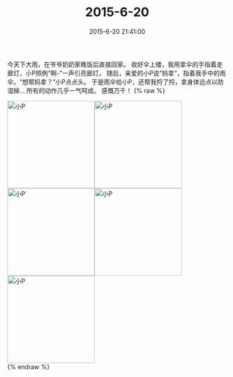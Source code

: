 ﻿---
title: "2015-6-20"
date: 2015-6-20 21:41:00
tags:
categories: 妈妈
---
今天下大雨，在爷爷奶奶家晚饭后直接回家。
收好伞上楼，我用拿伞的手指着走廊灯，小P照例“啊-”一声引亮廊灯。
随后，亲爱的小P说“妈拿”，指着我手中的雨伞。“想帮妈拿？”小P点点头。
于是雨伞给小P，还帮我捋了捋，拿身体远点以防湿掉…
所有的动作几乎一气呵成。
感慨万千！
{% raw %}
<div style="width:500 px">
<div style="float:left; width:100 px"><img src="/images/微信图片_20171011094548.jpg" width="200" alt="小P"></div>
<div style="float:left; width:100 px"><img src="/images/微信图片_20171011094603.jpg" width="200" alt="小P"></div>
<div style="float:left; width:100 px"><img src="/images/微信图片_20171011094613.jpg" width="200" alt="小P"></div>
<div style="float:left; width:100 px"><img src="/images/微信图片_20171011094622.jpg" width="200" alt="小P"></div>
<div style="float:left; width:100 px"><img src="/images/微信图片_20171011094631.jpg" width="200" alt="小P"></div>
<div style="clear:both"></div>
</div>
{% endraw %}